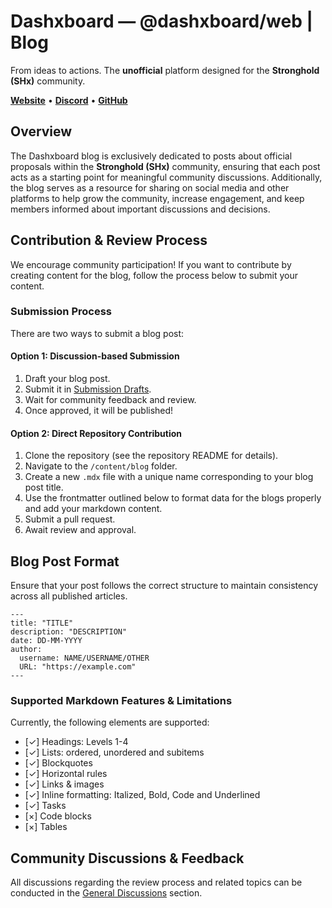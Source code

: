 # Dashxboard — @dashxboard/web | Blog

From ideas to actions. The **unofficial** platform designed for the **Stronghold (SHx)** community.

**[Website](https://dashxboard.com)** • **[Discord](https://discord.gg/dashxboard)** • **[GitHub](https://github.com/dashxboard)**

## Overview

The Dashxboard blog is exclusively dedicated to posts about official proposals within the **Stronghold (SHx)** community, ensuring that each post acts as a starting point for meaningful community discussions. Additionally, the blog serves as a resource for sharing on social media and other platforms to help grow the community, increase engagement, and keep members informed about important discussions and decisions.

## Contribution & Review Process

We encourage community participation! If you want to contribute by creating content for the blog, follow the process below to submit your content.

### Submission Process

There are two ways to submit a blog post:

#### **Option 1: Discussion-based Submission**

1. Draft your blog post.
2. Submit it in [Submission Drafts](https://github.com/orgs/dashxboard/discussions/categories/submission-drafts).
3. Wait for community feedback and review.
4. Once approved, it will be published!

#### **Option 2: Direct Repository Contribution**

1. Clone the repository (see the repository README for details).
2. Navigate to the `/content/blog` folder.
3. Create a new `.mdx` file with a unique name corresponding to your blog post title.
4. Use the frontmatter outlined below to format data for the blogs properly and add your markdown content.
5. Submit a pull request.
6. Await review and approval.

## Blog Post Format

Ensure that your post follows the correct structure to maintain consistency across all published articles.

```
---
title: "TITLE"
description: "DESCRIPTION"
date: DD-MM-YYYY
author:
  username: NAME/USERNAME/OTHER
  URL: "https://example.com"
---
```

### Supported Markdown Features & Limitations

Currently, the following elements are supported:

- [✓] Headings: Levels 1-4
- [✓] Lists: ordered, unordered and subitems
- [✓] Blockquotes
- [✓] Horizontal rules
- [✓] Links & images
- [✓] Inline formatting: Italized, Bold, Code and Underlined
- [✓] Tasks
- [×] Code blocks
- [×] Tables

## Community Discussions & Feedback

All discussions regarding the review process and related topics can be conducted in the [General Discussions](https://github.com/orgs/dashxboard/discussions/categories/general) section.
